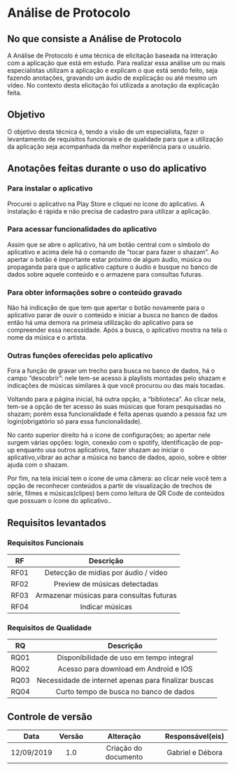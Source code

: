 # Análise de Protocolo

## No que consiste a Análise de Protocolo

A Análise de Protocolo é uma técnica de elicitação baseada na interação com a aplicação que está em estudo. Para realizar essa análise um ou mais especialistas utilizam a aplicação e explicam o que está sendo feito, seja fazendo anotações, gravando um áudio de explicação ou até mesmo um vídeo. No contexto desta elicitação foi utilizada a anotação da explicação feita.

## Objetivo

O objetivo desta técnica é, tendo a visão de um especialista, fazer o levantamento de requisitos funcionais e de qualidade para que a utilização da aplicação seja acompanhada da melhor experiência para o usuário.

## Anotações feitas durante o uso do aplicativo

### Para instalar o aplicativo
Procurei o aplicativo na Play Store e cliquei no ícone do aplicativo. A instalação é rápida e não precisa de cadastro para utilizar a aplicação.

### Para acessar funcionalidades do aplicativo
Assim que se abre o aplicativo, há um botão central com o símbolo do aplicativo e acima dele há o comando de “tocar para fazer o shazam”. Ao apertar o botão é importante estar próximo de algum áudio, música ou propaganda para que o aplicativo capture o áudio e busque no banco de dados sobre aquele conteúdo e o armazene para consultas futuras.

### Para obter informações sobre o conteúdo gravado
Não há indicação de que tem que apertar o botão novamente para o aplicativo parar de ouvir 
o conteúdo e iniciar a busca no banco de dados então há uma demora na primeia utilização do aplicativo para se compreender essa necessidade.
Após a busca, o aplicativo mostra na tela o nome da música e o artista.

### Outras funções oferecidas pelo aplicativo
Fora a função de gravar um trecho para busca no banco de dados, há o campo “descobrir”: nele tem-se acesso à playlists montadas pelo 
shazam e indicações de músicas similares à que você procurou ou das mais tocadas.

Voltando para a página inicial, há outra opção, a “biblioteca”. Ao clicar nela, tem-se a 
opção de ter acesso às suas músicas que foram pesquisadas no shazam; porém essa 
funcionalidade é feita apenas quando a pessoa faz um login(obrigatório só para essa 
funcionalidade).

No canto superior direito há o ícone de configurações; 
ao apertar nele surgem várias opções: login, conexão com o spotify, identificação de pop-up 
enquanto usa outros aplicativos, fazer shazam ao iniciar o aplicativo,vibrar ao achar 
a música no banco de dados, apoio, sobre e obter ajuda com o shazam.

Por fim, na tela inicial tem o ícone de uma câmera: ao clicar nele você tem a opção de 
reconhecer conteúdos a partir de visualização de trechos de série, filmes e músicas(clipes) 
bem como leitura de QR Code de conteúdos que possuam o ícone do aplicativo..


## Requisitos levantados
### Requisitos Funcionais

| RF  | Descrição |
|:---:|:---------:|
|RF01 |Detecção de mídias por áudio / vídeo|
|RF02 |Preview de músicas detectadas|
|RF03 |Armazenar músicas para consultas futuras|
|RF04 |Indicar músicas|

### Requisitos de Qualidade

|RQ|Descrição|
|:---:|:---: |
|RQ01 |Disponibilidade de uso em tempo integral|
|RQ02 |Acesso para download em Android e IOS|
|RQ03 |Necessidade de internet apenas para finalizar buscas|
|RQ04 |Curto tempo de busca no banco de dados|


## Controle de versão

|Data|Versão|Alteração|Responsável(eis)|
|:--:|:----:|:-------:|:---:|
| 12/09/2019 | 1.0 | Criação do documento | Gabriel e Débora |
